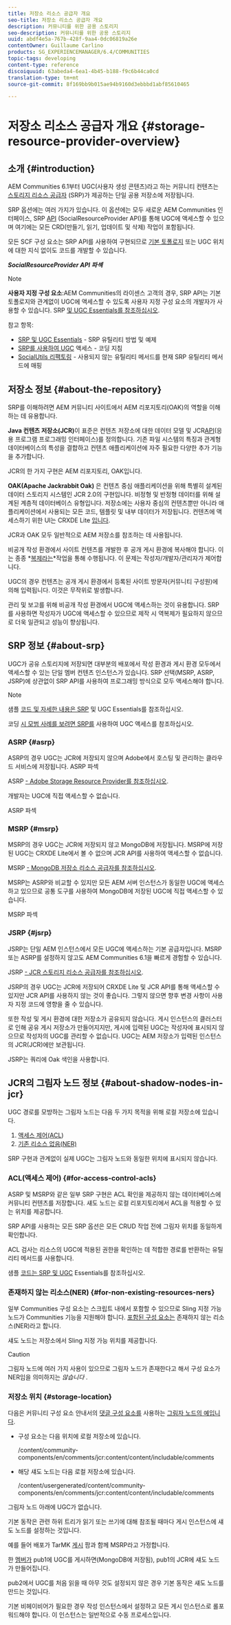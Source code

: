 ```yaml
---
title: 저장소 리소스 공급자 개요
seo-title: 저장소 리소스 공급자 개요
description: 커뮤니티를 위한 공용 스토리지
seo-description: 커뮤니티를 위한 공용 스토리지
uuid: abdf4e5a-767b-428f-9aa4-0dc06819a26e
contentOwner: Guillaume Carlino
products: SG_EXPERIENCEMANAGER/6.4/COMMUNITIES
topic-tags: developing
content-type: reference
discoiquuid: 63abeda4-6ea1-4b45-b188-f9c6b44ca0cd
translation-type: tm+mt
source-git-commit: 8f169bb9b015ae94b9160d3ebbbd1abf85610465

---
```



# 저장소 리소스 공급자 개요 {#storage-resource-provider-overview}

## 소개 {#introduction}

AEM Communities 6.1부터 UGC(사용자 생성 콘텐츠)라고 하는 커뮤니티 컨텐츠는 [스토리지 리소스 공급자](working-with-srp.md) (SRP)가 제공하는 단일 공용 저장소에 저장됩니다.

SRP 옵션에는 여러 가지가 있습니다. 이 옵션에는 모두 새로운 AEM Communities 인터페이스, SRP [API](srp-and-ugc.md) (SocialResourceProvider API)를 통해 UGC에 액세스할 수 있으며 여기에는 모든 CRD(만들기, 읽기, 업데이트 및 삭제) 작업이 포함됩니다.

모든 SCF 구성 요소는 SRP API를 사용하여 구현되므로 [기본 토폴로지](topologies.md) 또는 UGC 위치에 대한 지식 없이도 코드를 개발할 수 있습니다.

***SocialResourceProvider API 파섹***

>[!NOTE]
>
>**사용자 지정 구성 요소**:AEM Communities의 라이센스 고객의 경우, SRP API는 기본 토폴로지와 관계없이 UGC에 액세스할 수 있도록 사용자 지정 구성 요소의 개발자가 사용할 수 있습니다. SRP [및 UGC Essentials를 참조하십시오](srp-and-ugc.md).

참고 항목:

* [SRP 및 UGC Essentials](srp-and-ugc.md) - SRP 유틸리티 방법 및 예제
* [SRP를 사용하여 UGC](accessing-ugc-with-srp.md) 액세스 - 코딩 지침
* [SocialUtils 리팩토링](socialutils.md) - 사용되지 않는 유틸리티 메서드를 현재 SRP 유틸리티 메서드에 매핑

## 저장소 정보 {#about-the-repository}

SRP를 이해하려면 AEM 커뮤니티 사이트에서 AEM 리포지토리(OAK)의 역할을 이해하는 데 유용합니다.

**Java 컨텐츠 저장소(JCR)**&#x200B;이 표준은 컨텐츠 저장소에 대한 데이터 모델 및 JCR[API](https://jackrabbit.apache.org/jcr/jcr-api.html)(응용 프로그램 프로그래밍 인터페이스)를 정의합니다. 기존 파일 시스템의 특징과 관계형 데이터베이스의 특성을 결합하고 컨텐츠 애플리케이션에 자주 필요한 다양한 추가 기능을 추가합니다.

JCR의 한 가지 구현은 AEM 리포지토리, OAK입니다.

**OAK(Apache Jackrabbit Oak)**[](../../help/sites-deploying/platform.md) 은 컨텐츠 중심 애플리케이션을 위해 특별히 설계된 데이터 스토리지 시스템인 JCR 2.0의 구현입니다. 비정형 및 반정형 데이터를 위해 설계된 계층적 데이터베이스 유형입니다. 저장소에는 사용자 중심의 컨텐츠뿐만 아니라 애플리케이션에서 사용되는 모든 코드, 템플릿 및 내부 데이터가 저장됩니다. 컨텐츠에 액세스하기 위한 UI는 CRXDE Lite [입니다](../../help/sites-developing/developing-with-crxde-lite.md).

JCR과 OAK 모두 일반적으로 AEM 저장소를 참조하는 데 사용됩니다.

비공개 작성 환경에서 사이트 컨텐츠를 개발한 후 공개 게시 환경에 복사해야 합니다. 이는 종종 *[복제라는](deploy-communities.md#replication-agents-on-author)*작업을 통해 수행됩니다. 이 문제는 작성자/개발자/관리자가 제어합니다.

UGC의 경우 컨텐츠는 공개 게시 환경에서 등록된 사이트 방문자(커뮤니티 구성원)에 의해 입력됩니다. 이것은 무작위로 발생합니다.

관리 및 보고를 위해 비공개 작성 환경에서 UGC에 액세스하는 것이 유용합니다. SRP를 사용하면 작성자가 UGC에 액세스할 수 있으므로 제작 시 역복제가 필요하지 않으므로 더욱 일관되고 성능이 향상됩니다.

## SRP 정보 {#about-srp}

UGC가 공유 스토리지에 저장되면 대부분의 배포에서 작성 환경과 게시 환경 모두에서 액세스할 수 있는 단일 멤버 컨텐츠 인스턴스가 있습니다. SRP 선택(MSRP, ASRP, JSRP)에 상관없이 SRP API를 사용하여 프로그래밍 방식으로 모두 액세스해야 합니다.

>[!NOTE]
>
>샘플 [코드 및 자세한 내용은 SRP](srp-and-ugc.md) 및 UGC Essentials를 참조하십시오.
>
>코딩 [시 모범 사례를 보려면 SRP를](accessing-ugc-with-srp.md) 사용하여 UGC 액세스를 참조하십시오.

### ASRP {#asrp}

ASRP의 경우 UGC는 JCR에 저장되지 않으며 Adobe에서 호스팅 및 관리하는 클라우드 서비스에 저장됩니다. ASRP 파섹

ASRP [- Adobe Storage Resource Provider를 참조하십시오](asrp.md).

개발자는 UGC에 직접 액세스할 수 없습니다.

ASRP 파섹

### MSRP {#msrp}

MSRP의 경우 UGC는 JCR에 저장되지 않고 MongoDB에 저장됩니다. MSRP에 저장된 UGC는 CRXDE Lite에서 볼 수 없으며 JCR API를 사용하여 액세스할 수 없습니다.

MSRP [- MongoDB 저장소 리소스 공급자를 참조하십시오](msrp.md).

MSRP는 ASRP와 비교할 수 있지만 모든 AEM 서버 인스턴스가 동일한 UGC에 액세스하고 있으므로 공통 도구를 사용하여 MongoDB에 저장된 UGC에 직접 액세스할 수 있습니다.

MSRP 파섹

### JSRP {#jsrp}

JSRP는 단일 AEM 인스턴스에서 모든 UGC에 액세스하는 기본 공급자입니다. MSRP 또는 ASRP를 설정하지 않고도 AEM Communities 6.1을 빠르게 경험할 수 있습니다.

JSRP [- JCR 스토리지 리소스 공급자를 참조하십시오](jsrp.md).

JSRP의 경우 UGC는 JCR에 저장되어 CRXDE Lite 및 JCR API를 통해 액세스할 수 있지만 JCR API를 사용하지 않는 것이 좋습니다. 그렇지 않으면 향후 변경 사항이 사용자 지정 코드에 영향을 줄 수 있습니다.

또한 작성 및 게시 환경에 대한 저장소가 공유되지 않습니다. 게시 인스턴스의 클러스터로 인해 공유 게시 저장소가 만들어지지만, 게시에 입력된 UGC는 작성자에 표시되지 않으므로 작성자의 UGC를 관리할 수 없습니다. UGC는 AEM 저장소가 입력된 인스턴스의 JCR(JCR)에만 보관됩니다.

JSRP는 쿼리에 Oak 색인을 사용합니다.

## JCR의 그림자 노드 정보 {#about-shadow-nodes-in-jcr}

UGC 경로를 모방하는 그림자 노드는 다음 두 가지 목적을 위해 로컬 저장소에 있습니다.

1. [액세스 제어(ACL](#for-access-control-acls))
1. [기존 리소스 없음(NER)](#for-non-existing-resources-ners)

SRP 구현과 관계없이 실제 UGC는 그림자 노드와 동일한 위치에 표시되지 않습니다.

### ACL(액세스 제어) {#for-access-control-acls}

ASRP 및 MSRP와 같은 일부 SRP 구현은 ACL 확인을 제공하지 않는 데이터베이스에 커뮤니티 컨텐츠를 저장합니다. 섀도 노드는 로컬 리포지토리에서 ACL을 적용할 수 있는 위치를 제공합니다.

SRP API를 사용하는 모든 SRP 옵션은 모든 CRUD 작업 전에 그림자 위치를 동일하게 확인합니다.

ACL 검사는 리소스의 UGC에 적용된 권한을 확인하는 데 적합한 경로를 반환하는 유틸리티 메서드를 사용합니다.

샘플 [코드는 SRP 및 UGC](srp-and-ugc.md) Essentials를 참조하십시오.

### 존재하지 않는 리소스(NER) {#for-non-existing-resources-ners}

일부 Communities 구성 요소는 스크립트 내에서 포함할 수 있으므로 Sling 지정 가능 노드가 Communities 기능을 지원해야 합니다. [포함된 구성 요소는](scf.md#add-or-include-a-communities-component) 존재하지 않는 리소스(NER)라고 합니다.

섀도 노드는 저장소에서 Sling 지정 가능 위치를 제공합니다.

>[!CAUTION]
>
>그림자 노드에 여러 가지 사용이 있으므로 그림자 노드가 존재한다고 해서 구성 요소가 NER임을 의미하지는 *않습니다* .

### 저장소 위치 {#storage-location}

다음은 커뮤니티 구성 요소 안내서의 [댓글 구성 요소를](http://localhost:4502/content/community-components/en/comments.html) 사용하는 [그림자 노드의 예입니다](components-guide.md).

* 구성 요소는 다음 위치에 로컬 저장소에 있습니다.

   /content/community-components/en/comments/jcr:content/content/includable/comments

* 해당 섀도 노드는 다음 로컬 저장소에 있습니다.

   /content/usergenerated/content/community-components/en/comments/jcr:content/content/includable/comments

그림자 노드 아래에 UGC가 없습니다.

기본 동작은 관련 하위 트리가 읽기 또는 쓰기에 대해 참조될 때마다 게시 인스턴스에 섀도 노드를 설정하는 것입니다.

예를 들어 배포가 TarMK [게시](msrp.md) 팜과 함께 MSRP라고 가정합니다.

한 [멤버가](users.md) pub1에 UGC를 게시하면(MongoDB에 저장됨), pub1의 JCR에 섀도 노드가 만들어집니다.

pub2에서 UGC를 처음 읽을 때 아무 것도 설정되지 않은 경우 기본 동작은 섀도 노드를 만드는 것입니다.

기본 비헤이비어가 필요한 경우 작성 인스턴스에서 설정하고 모든 게시 인스턴스로 롤포워드해야 합니다. 이 인스턴스는 일반적으로 수동 프로세스입니다.
